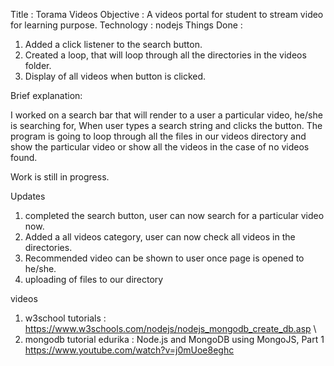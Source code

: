 Title : Torama Videos
Objective : A videos portal for student to stream video for learning purpose.
Technology : nodejs
Things Done :
1. Added a click listener to the search button. 
2. Created a loop, that will loop through all the directories in the videos folder.
3. Display of all videos when button is clicked.

Brief explanation:

I worked on a search bar that will render to a user a particular video, he/she is searching for, When user types a search string and clicks the button. The program is going to loop through all the files in our videos directory and show the particular video or show all the videos in the case of no videos found.


Work is still in progress.


Updates

1. completed the search button, user can now search for a particular video now.
2. Added a all videos category, user can now check all videos in the directories.
3. Recommended video can be shown to user once page is opened to he/she.
4. uploading of files to our directory

videos
1. w3school tutorials : https://www.w3schools.com/nodejs/nodejs_mongodb_create_db.asp
\
2. mongodb tutorial edurika : Node.js and MongoDB using MongoJS, Part 1
https://www.youtube.com/watch?v=j0mUoe8eghc  


